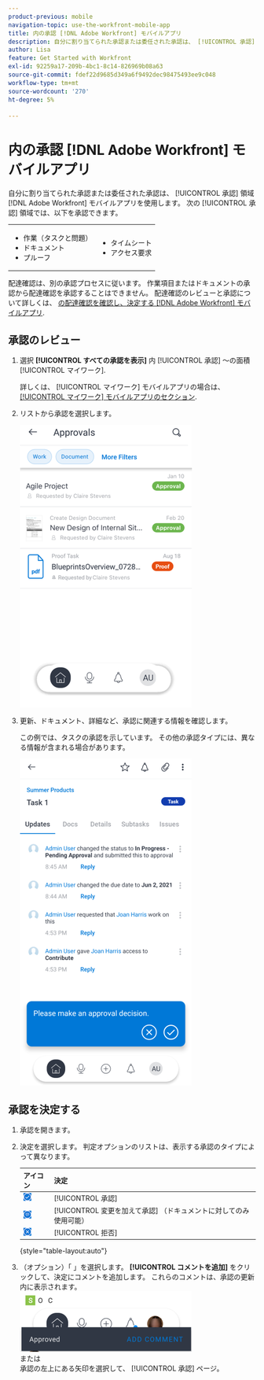 ```yaml
---
product-previous: mobile
navigation-topic: use-the-workfront-mobile-app
title: 内の承認 [!DNL Adobe Workfront] モバイルアプリ
description: 自分に割り当てられた承認または委任された承認は、 [!UICONTROL 承認] 領域 [!DNL Adobe Workfront] モバイルアプリを使用します。
author: Lisa
feature: Get Started with Workfront
exl-id: 92259a17-209b-4bc1-8c14-826969b08a63
source-git-commit: fdef22d9685d349a6f9492dec98475493ee9c048
workflow-type: tm+mt
source-wordcount: '270'
ht-degree: 5%

---
```


# 内の承認 [!DNL Adobe Workfront] モバイルアプリ

自分に割り当てられた承認または委任された承認は、 [!UICONTROL 承認] 領域 [!DNL Adobe Workfront] モバイルアプリを使用します。 次の [!UICONTROL 承認] 領域では、以下を承認できます。

<table style="table-layout:auto"> 
 <col> 
 <col> 
 <tbody> 
  <tr> 
   <td> 
    <ul> 
     <li>作業（タスクと問題）</li> 
     <li>ドキュメント</li> 
     <li>プルーフ </li> 
    </ul> </td> 
   <td> 
    <ul> 
     <li>タイムシート</li> 
     <li>アクセス要求</li> 
    </ul> </td> 
  </tr> 
 </tbody> 
</table>

配達確認は、別の承認プロセスに従います。 作業項目またはドキュメントの承認から配達確認を承認することはできません。 配達確認のレビューと承認について詳しくは、 [の配達確認を確認し、決定する [!DNL Adobe Workfront] モバイルアプリ](../../../workfront-basics/mobile-apps/using-the-workfront-mobile-app/work-with-proofs-in-mobile-app.md).

## 承認のレビュー

1. 選択 **[!UICONTROL すべての承認を表示]** 内 [!UICONTROL 承認] ～の面積 [!UICONTROL マイワーク].

   詳しくは、 [!UICONTROL マイワーク] モバイルアプリの場合は、 [[!UICONTROL マイワーク] モバイルアプリのセクション](../../../workfront-basics/mobile-apps/using-the-workfront-mobile-app/my-work-section-mobile.md).

1. リストから承認を選択します。

   ![モバイルアプリの承認リスト](assets/mobile-approvals-adobe-350x574.png)

1. 更新、ドキュメント、詳細など、承認に関連する情報を確認します。

   この例では、タスクの承認を示しています。 その他の承認タイプには、異なる情報が含まれる場合があります。

   ![サンプルタスク承認](assets/mobile-taskapproval-350x664.png)

## 承認を決定する

1. 承認を開きます。
1. 決定を選択します。 判定オプションのリストは、表示する承認のタイプによって異なります。

   | アイコン | 決定 |
   |---|---|
   | ![タスクから配達確認を承認](assets/mobile-approveprooffromtask.png) | [!UICONTROL 承認] |
   | ![タスクからの変更を含む配達確認を承認](assets/mobile-approveproofwithcommentsfromtask.png) | [!UICONTROL 変更を加えて承認] （ドキュメントに対してのみ使用可能） |
   | ![タスクから配達確認を却下](assets/mobile-rejectprooffromtask.png) | [!UICONTROL 拒否] |

   {style=&quot;table-layout:auto&quot;}

1. （オプション）「 」を選択します。 **[!UICONTROL コメントを追加]** をクリックして、決定にコメントを追加します。 これらのコメントは、承認の更新内に表示されます。\
   ![コメントを追加](assets/mobile-addcommenttoapproval-350x123.png)\
   または\
   承認の左上にある矢印を選択して、 [!UICONTROL 承認] ページ。
